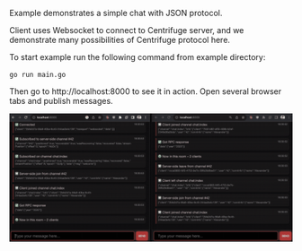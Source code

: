 Example demonstrates a simple chat with JSON protocol.

Client uses Websocket to connect to Centrifuge server, and we demonstrate many possibilities of Centrifuge protocol here.

To start example run the following command from example directory:

```
go run main.go
```

Then go to http://localhost:8000 to see it in action. Open several browser tabs and publish messages.

[![Chat example](https://raw.githubusercontent.com/centrifugal/centrifuge/better_chat_styles/_examples/chat_json/demo.gif "Chat Demo")](https://github.com/centrifugal/centrifuge/tree/master/_examples/chat_json)
